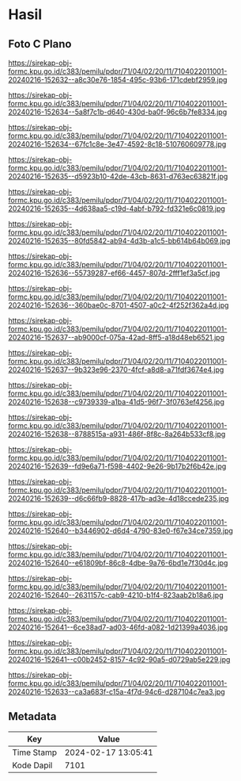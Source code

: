 # Hasil

## Foto C Plano

https://sirekap-obj-formc.kpu.go.id/c383/pemilu/pdpr/71/04/02/20/11/7104022011001-20240216-152632--a8c30e76-1854-495c-93b6-171cdebf2959.jpg

https://sirekap-obj-formc.kpu.go.id/c383/pemilu/pdpr/71/04/02/20/11/7104022011001-20240216-152634--5a8f7c1b-d640-430d-ba0f-96c6b7fe8334.jpg

https://sirekap-obj-formc.kpu.go.id/c383/pemilu/pdpr/71/04/02/20/11/7104022011001-20240216-152634--67fc1c8e-3e47-4592-8c18-510760609778.jpg

https://sirekap-obj-formc.kpu.go.id/c383/pemilu/pdpr/71/04/02/20/11/7104022011001-20240216-152635--d5923b10-42de-43cb-8631-d763ec63821f.jpg

https://sirekap-obj-formc.kpu.go.id/c383/pemilu/pdpr/71/04/02/20/11/7104022011001-20240216-152635--4d638aa5-c19d-4abf-b792-fd321e6c0819.jpg

https://sirekap-obj-formc.kpu.go.id/c383/pemilu/pdpr/71/04/02/20/11/7104022011001-20240216-152635--80fd5842-ab94-4d3b-a1c5-bb614b64b069.jpg

https://sirekap-obj-formc.kpu.go.id/c383/pemilu/pdpr/71/04/02/20/11/7104022011001-20240216-152636--55739287-ef66-4457-807d-2fff1ef3a5cf.jpg

https://sirekap-obj-formc.kpu.go.id/c383/pemilu/pdpr/71/04/02/20/11/7104022011001-20240216-152636--360bae0c-8701-4507-a0c2-4f252f362a4d.jpg

https://sirekap-obj-formc.kpu.go.id/c383/pemilu/pdpr/71/04/02/20/11/7104022011001-20240216-152637--ab9000cf-075a-42ad-8ff5-a18d48eb6521.jpg

https://sirekap-obj-formc.kpu.go.id/c383/pemilu/pdpr/71/04/02/20/11/7104022011001-20240216-152637--9b323e96-2370-4fcf-a8d8-a71fdf3674e4.jpg

https://sirekap-obj-formc.kpu.go.id/c383/pemilu/pdpr/71/04/02/20/11/7104022011001-20240216-152638--c9739339-a1ba-41d5-96f7-3f0763ef4256.jpg

https://sirekap-obj-formc.kpu.go.id/c383/pemilu/pdpr/71/04/02/20/11/7104022011001-20240216-152638--8788515a-a931-486f-8f8c-8a264b533cf8.jpg

https://sirekap-obj-formc.kpu.go.id/c383/pemilu/pdpr/71/04/02/20/11/7104022011001-20240216-152639--fd9e6a71-f598-4402-9e26-9b17b2f6b42e.jpg

https://sirekap-obj-formc.kpu.go.id/c383/pemilu/pdpr/71/04/02/20/11/7104022011001-20240216-152639--d6c66fb9-8828-417b-ad3e-4d18ccede235.jpg

https://sirekap-obj-formc.kpu.go.id/c383/pemilu/pdpr/71/04/02/20/11/7104022011001-20240216-152640--b3446902-d6d4-4790-83e0-f67e34ce7359.jpg

https://sirekap-obj-formc.kpu.go.id/c383/pemilu/pdpr/71/04/02/20/11/7104022011001-20240216-152640--e61809bf-86c8-4dbe-9a76-6bd1e7f30d4c.jpg

https://sirekap-obj-formc.kpu.go.id/c383/pemilu/pdpr/71/04/02/20/11/7104022011001-20240216-152640--2631157c-cab9-4210-b1f4-823aab2b18a6.jpg

https://sirekap-obj-formc.kpu.go.id/c383/pemilu/pdpr/71/04/02/20/11/7104022011001-20240216-152641--6ce38ad7-ad03-46fd-a082-1d21399a4036.jpg

https://sirekap-obj-formc.kpu.go.id/c383/pemilu/pdpr/71/04/02/20/11/7104022011001-20240216-152641--c00b2452-8157-4c92-90a5-d0729ab5e229.jpg

https://sirekap-obj-formc.kpu.go.id/c383/pemilu/pdpr/71/04/02/20/11/7104022011001-20240216-152633--ca3a683f-c15a-4f7d-94c6-d287104c7ea3.jpg


## Metadata

| Key        | Value               |
| ---------- | ------------------- |
| Time Stamp | 2024-02-17 13:05:41 |
| Kode Dapil | 7101                |



